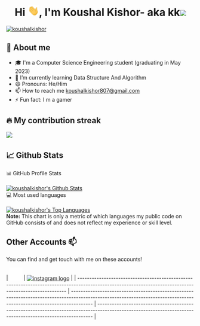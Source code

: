 <!--
        // add image here in future
<p align="center">
  <img src="https://github.com/thompsonemerson/thompsonemerson/raw/master/cover-thompson.png" height="200"/>
</p>
<hr>
-->
<h1 align="center">Hi <img src="https://raw.githubusercontent.com/ABSphreak/ABSphreak/master/gifs/Hi.gif" width="30px">, I'm Koushal Kishor- aka kk<img src="https://emojis.slackmojis.com/emojis/images/1531849430/4246/blob-sunglasses.gif?1531849430" width="28"/></h1>

<!--  <p align="left"> <img src="https://komarev.com/ghpvc/?username=koushalkishor&label=Profile%20views&color=0e75b6&style=flat" alt="koushalkishor" /> </p>  -->
 <p align="left"> <a href="https://github.com/ryo-ma/github-profile-trophy"><img src="https://github-profile-trophy.vercel.app/?username=koushalkishor" alt="koushalkishor" /></a> </p>


## 📖 About me

<!--
**koushalkishor/koushalkishor** is a ✨ _special_ ✨ repository because its `README.md` (this file) appears on your GitHub profile. -->

- 🎓 I'm a Computer Science Engineering student (graduating in May 2023)
- 🌱 I’m currently learning Data Structure And Algorithm
- 😄 Pronouns: He/Him
- 📫 How to reach me koushalkishor807@gmail.com
- ⚡ Fun fact: I m a gamer

## 🔥 My contribution streak

<p >
  <a href="https://github.com/koushalkishor/github-readme-streak-stats">
    <img src="https://github-readme-streak-stats.herokuapp.com/?user=koushalkishor#version3"/>
  </a>
</p>
<!-- <p><img align="center" src="https://github-readme-streak-stats.herokuapp.com/?user=koushalkishor&" alt="koushalkishor" /></p> -->
<!-- [![GitHub Streak](https://github-readme-streak-stats.herokuapp.com/?user=koushalkishor)](https://git.io/streak-stats) -->

<!-- [![GitHub Streak](https://github-readme-streak-stats.herokuapp.com/?user=koushalkishor)](https://git.io/streak-stats) -->

## 📈 Github Stats

  <summary>📊 GitHub Profile Stats</summary>
  <br/>
  <a href="https://github.com/anuraghazra/github-readme-stats"><img alt="koushalkishor's Github Stats" src="https://github-readme-stats.vercel.app/api?username=koushalkishor&show_icons=true&count_private=true&hide=" /></a>

  <summary>💻 Most used languages</summary>
  <br/>
  <a href="https://github.com/anuraghazra/github-readme-stats"><img alt="koushalkishor's Top Languages" src="https://github-readme-stats.vercel.app/api/top-langs/?username=koushalkishor&langs_count=10&layout=compact#" /></a>
  <br/>
  <b>Note:</b> This chart is only a metric of which languages my public code on GitHub consists of and does not reflect my experience or skill level.
  <br/>


<!--

//inspierd from him

https://github.com/ShubhamSarda/awesome-github-profile-readme-templates/blob/master/Delta456.md


## Programming Languages 🌐

- Know/Using

| [<img src="https://raw.githubusercontent.com/github/explore/cfd26557025b2ccaa2d3d25f3e518e29ebea05c5/topics/v/v.png" alt="v logo" width="24">](https://vlang.io/)  | [<img src="https://raw.githubusercontent.com/Delta456/Delta456/master/img/golang.png" alt="go logo" width="38">](https://golang.org/)  | [<img src="https://raw.githubusercontent.com/github/explore/80688e429a7d4ef2fca1e82350fe8e3517d3494d/topics/cpp/cpp.png" alt="cpp logo" width="24">](https://isocpp.org/)  |  [<img src="https://raw.githubusercontent.com/github/explore/80688e429a7d4ef2fca1e82350fe8e3517d3494d/topics/c/c.png" alt="c logo" width="28">](http://www.open-std.org/jtc1/sc22/wg14/) |  [<img src="https://raw.githubusercontent.com/github/explore/80688e429a7d4ef2fca1e82350fe8e3517d3494d/topics/python/python.png" alt="python logo" width="28">](https://www.python.org/) | [<img src="https://raw.githubusercontent.com/github/explore/80688e429a7d4ef2fca1e82350fe8e3517d3494d/topics/bash/bash.png" alt="bash logo" width="28">](https://www.gnu.org/software/bash/)  |
|---|---|---|---|---|---|

- Learning

| [<img src="https://raw.githubusercontent.com/github/explore/80688e429a7d4ef2fca1e82350fe8e3517d3494d/topics/javascript/javascript.png" alt="js logo" width="24">](https://developer.mozilla.org/en-US/docs/Web/JavaScript)  | [<img src="https://raw.githubusercontent.com/github/explore/80688e429a7d4ef2fca1e82350fe8e3517d3494d/topics/typescript/typescript.png" alt="ts logo" width="24">](https://www.typescriptlang.org/) |  [<img src="https://raw.githubusercontent.com/github/explore/80688e429a7d4ef2fca1e82350fe8e3517d3494d/topics/rust/rust.png" alt="rust logo" width="24">](https://www.rust-lang.org/)|
|---|---|---|

## Tools 🛠️

- Know/Using

| [<img src="https://raw.githubusercontent.com/Delta456/Delta456/master/img/actions.png" alt="actions logo" width="24">](https://github.com/features/actions) | [<img src="https://raw.githubusercontent.com/Delta456/Delta456/master/img/git.png" alt="git logo" width="24">](https://git-scm.com/) | [<img src="https://raw.githubusercontent.com/Delta456/Delta456/master/img/vscode.png" alt="vscode logo" width="24">](https://code.visualstudio.com/) | [<img src="https://raw.githubusercontent.com/Delta456/Delta456/master/img/aseprite.png" alt="aseprite logo" width="24">](https://www.aseprite.org/) | [<img src="https://raw.githubusercontent.com/Delta456/Delta456/master/img/gimp.png" alt="gimp logo" width="24">](https://www.gimp.org/)  |  [<img src="https://raw.githubusercontent.com/Delta456/Delta456/master/img/travis_ci.png" alt="travis ci logo" width="24">](https://travis-ci.org/) | [<img src="https://raw.githubusercontent.com/Delta456/Delta456/master/img/gnu_make.png" alt="gnu make logo" width="24">](https://www.gnu.org/software/make/manual/make.html)| Windows Terminal | WSL | many more...
|---|---|---|---|---|---|---|---|---|---|

- Learning

| [<img src="https://raw.githubusercontent.com/github/explore/80688e429a7d4ef2fca1e82350fe8e3517d3494d/topics/docker/docker.png" alt="docker logo" width="28">](https://www.docker.com/) |[<img src="https://raw.githubusercontent.com/github/explore/80688e429a7d4ef2fca1e82350fe8e3517d3494d/topics/kubernetes/kubernetes.png" alt="kubernetes logo" width="26">](https://kubernetes.io/) | [<img src="https://raw.githubusercontent.com/Delta456/Delta456/master/img/aws.png" alt="aws logo" width="24">](https://aws.amazon.com/) | [<img src="https://raw.githubusercontent.com/Delta456/Delta456/master/img/codecov.png" alt="codecov logo" width="24">](https://codecov.io/)| [<img src="https://raw.githubusercontent.com/Delta456/Delta456/master/img/jupyter_notebook.png" alt="jupyter notebook logo" width="30">](https://jupyter.org/)| many more...
|---|---|---|---|---|---| -->

## Other Accounts 📫

You can find and get touch with me on these accounts!

| [<img src="https://raw.githubusercontent.com/Delta456/Delta456/master/img/github.png" alt="github logo" width="34">](https://github.com/koushalkishor) | [<img src="https://raw.githubusercontent.com/Delta456/Delta456/master/img/instagram.jpg" alt="instagram logo" width="24">](https://www.instagram.com/koushal_garg_/) | 
| ------------------------------------------------------------------------------------------------------------------------------------------------------- | --------------------------------------------------------------------------------------------------------------------------------------------------------------------- | ---------------------------------------------------------------------------------------------------------------------------------------------------------- |
